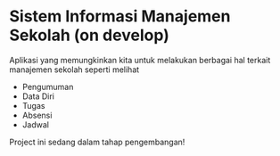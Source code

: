 # Sistem Informasi Manajemen Sekolah (on develop)

Aplikasi yang memungkinkan kita untuk melakukan berbagai hal terkait manajemen sekolah seperti melihat 
- Pengumuman
- Data Diri
- Tugas
- Absensi
- Jadwal

Project ini sedang dalam tahap pengembangan!
